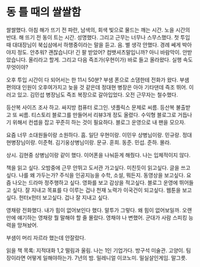 # 동 틀 때의 쌀쌀함
쌀쌀했다. 아침 해가 뜨기 전 파란, 남색의, 회색 빛으로 물드는 깨는 시간. 노을 시간의 반대. 해 뜨기 전 동이 트는 시간. 성명했다. 그리고 근무는 너무나 스무스했다. 첫 투입 때 대대장님이 북십삼에서 하행중이라는 말을 듣고. 음. 별 생각 안했다. 경례 쎄게 박아야지 정도. 안추워? 괜찮습니다! 긴 팔 받았어? 컴뱃셔츠말입니까? 아니 바람막이. 안받았습니다. 올리라고 할게. 그리고 다음 즉조가(우현이가) 바로 들고 올라왔다. 실행 속도 무엇이야?

 오후 투입 시간이 다 되어서는 한 11시 50분? 부샘 폰으로 소댐한테 전화가 왔다. 부샘 편의대 인원이 오후여가지고 늦을 것 같은데 정대현 병장은 아아 기타댄데 즉조 뛰어. 이러고 있고. 김민섭 병장님도 즉조 복장으로 갈아입었다. 오전 근무자는 철수했다. 

 등산복 사이즈 조사 하고. 싸지방 컴퓨터 로그인. 넷플릭스 문제로 씨름. 등산복 불출받고 또 씨름. 티스토리 블로그를 만들어서 리뷰3개 정도 올렸다. 수익형 블로그로 거듭나기 위해서 컨셉을 잡고 꾸준히 하는 것이 필요하다. 블로그 운영으로 내 팬을 모으자. 

 요즘 너무 소대원들이랑 소원하다. 흠. 일단 우현이랑. 이민우 상병님이랑. 민규랑. 정대현병장님이랑. 이준혁. 김기웅상병님이랑. 문규. 훈희. 동준. 민섭. 준하. 몰라. 

 상시. 김현중 상병님이랑 같이 했다. 이어폰을 나눠듣게 해줬다. 나는 입체적이지 않다. 

 책을 읽고 싶다. 오밤중에 근무 안뛰고 도서관 가고싶다. 미친듯이 읽고싶다. 글을 쓰고 싶다. 나를 왜 가두는가? 주식을 인공지능을 수학, 소설, 뭐든지. 동영상을 보고싶다. 요즘 나오는 드라마 정주행하고 싶다. 영화를 보고 감상을 적고싶다. 블로그 운영에 뛰어들고 싶다. 잘 지내고 목표를 다 이루는 겁나 천재 노력가 이국건이 되고싶다. 웹툰을 보고싶다. 헌터x헌터 보고싶다. 겁나 잘 지내고 싶다. 

 영채랑 전화했다. 내가 힘이 없어보인다 했다. 말투가 그렇다. 왜 힘이 없어보일까. 오랜만에 얘기하는 영채랑 뭘 말해야 할 줄 몰랐다. 영채야 나 변했어. 군대가 사람 스피킹 능력을 망쳐놨어. 

 부샘이 머리 자르라 했는데 안잘랐다. 

읽을 책 목록: 지적대화 1,2 떨림과 울림. 나는 1인 기업가다. 방구석 미술관. 고양이. 팀장이라면 어떻게 일해야하는가. 7년의 밤. 밀레니얼 이코노미. 밀실살인게임. 말그릇.
